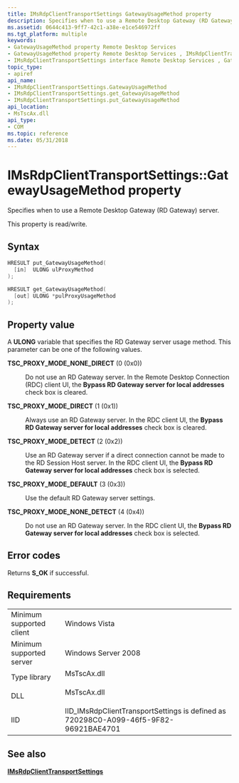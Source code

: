```yaml
---
title: IMsRdpClientTransportSettings GatewayUsageMethod property
description: Specifies when to use a Remote Desktop Gateway (RD Gateway) server.
ms.assetid: 0644c413-9ff7-42c1-a38e-e1ce546972ff
ms.tgt_platform: multiple
keywords:
- GatewayUsageMethod property Remote Desktop Services
- GatewayUsageMethod property Remote Desktop Services , IMsRdpClientTransportSettings interface
- IMsRdpClientTransportSettings interface Remote Desktop Services , GatewayUsageMethod property
topic_type:
- apiref
api_name:
- IMsRdpClientTransportSettings.GatewayUsageMethod
- IMsRdpClientTransportSettings.get_GatewayUsageMethod
- IMsRdpClientTransportSettings.put_GatewayUsageMethod
api_location:
- MsTscAx.dll
api_type:
- COM
ms.topic: reference
ms.date: 05/31/2018
---
```


# IMsRdpClientTransportSettings::GatewayUsageMethod property

Specifies when to use a Remote Desktop Gateway (RD Gateway) server.

This property is read/write.

## Syntax


```C++
HRESULT put_GatewayUsageMethod(
  [in]  ULONG ulProxyMethod
);

HRESULT get_GatewayUsageMethod(
  [out] ULONG *pulProxyUsageMethod
);
```



## Property value

A **ULONG** variable that specifies the RD Gateway server usage method. This parameter can be one of the following values.

<dt>

<span id="TSC_PROXY_MODE_NONE_DIRECT"></span><span id="tsc_proxy_mode_none_direct"></span>

<span id="TSC_PROXY_MODE_NONE_DIRECT"></span><span id="tsc_proxy_mode_none_direct"></span>**TSC\_PROXY\_MODE\_NONE\_DIRECT** (0 (0x0))


</dt> <dd>

Do not use an RD Gateway server. In the Remote Desktop Connection (RDC) client UI, the **Bypass RD Gateway server for local addresses** check box is cleared.

</dd> <dt>

<span id="TSC_PROXY_MODE_DIRECT"></span><span id="tsc_proxy_mode_direct"></span>

<span id="TSC_PROXY_MODE_DIRECT"></span><span id="tsc_proxy_mode_direct"></span>**TSC\_PROXY\_MODE\_DIRECT** (1 (0x1))


</dt> <dd>

Always use an RD Gateway server. In the RDC client UI, the **Bypass RD Gateway server for local addresses** check box is cleared.

</dd> <dt>

<span id="TSC_PROXY_MODE_DETECT"></span><span id="tsc_proxy_mode_detect"></span>

<span id="TSC_PROXY_MODE_DETECT"></span><span id="tsc_proxy_mode_detect"></span>**TSC\_PROXY\_MODE\_DETECT** (2 (0x2))


</dt> <dd>

Use an RD Gateway server if a direct connection cannot be made to the RD Session Host server. In the RDC client UI, the **Bypass RD Gateway server for local addresses** check box is selected.

</dd> <dt>

<span id="TSC_PROXY_MODE_DEFAULT"></span><span id="tsc_proxy_mode_default"></span>

<span id="TSC_PROXY_MODE_DEFAULT"></span><span id="tsc_proxy_mode_default"></span>**TSC\_PROXY\_MODE\_DEFAULT** (3 (0x3))


</dt> <dd>

Use the default RD Gateway server settings.

</dd> <dt>

<span id="TSC_PROXY_MODE_NONE_DETECT"></span><span id="tsc_proxy_mode_none_detect"></span>

<span id="TSC_PROXY_MODE_NONE_DETECT"></span><span id="tsc_proxy_mode_none_detect"></span>**TSC\_PROXY\_MODE\_NONE\_DETECT** (4 (0x4))


</dt> <dd>

Do not use an RD Gateway server. In the RDC client UI, the **Bypass RD Gateway server for local addresses** check box is selected.

</dd> </dl>

## Error codes

Returns **S\_OK** if successful.

## Requirements



|                                     |                                                                                                  |
|-------------------------------------|--------------------------------------------------------------------------------------------------|
| Minimum supported client<br/> | Windows Vista<br/>                                                                         |
| Minimum supported server<br/> | Windows Server 2008<br/>                                                                   |
| Type library<br/>             | <dl> <dt>MsTscAx.dll</dt> </dl>           |
| DLL<br/>                      | <dl> <dt>MsTscAx.dll</dt> </dl>           |
| IID<br/>                      | IID\_IMsRdpClientTransportSettings is defined as 720298C0-A099-46f5-9F82-96921BAE4701<br/> |



## See also

<dl> <dt>

[**IMsRdpClientTransportSettings**](imsrdpclienttransportsettings.md)
</dt> </dl>

 

 






